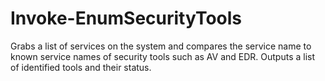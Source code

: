 # Invoke-EnumSecurityTools

Grabs a list of services on the system and compares the service name to known service names of security tools such as AV and EDR. Outputs a list of identified tools and their status. 
